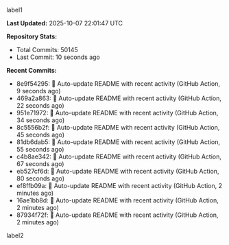 
label1 
<!-- ACTIVITY_START -->
**Last Updated:** 2025-10-07 22:01:47 UTC

**Repository Stats:**
- Total Commits: 50145
- Last Commit: 10 seconds ago

**Recent Commits:**
- 8e9f54295: 🤖 Auto-update README with recent activity (GitHub Action, 9 seconds ago)
- 469a2a863: 🤖 Auto-update README with recent activity (GitHub Action, 22 seconds ago)
- 951e71972: 🤖 Auto-update README with recent activity (GitHub Action, 34 seconds ago)
- 8c5556b2f: 🤖 Auto-update README with recent activity (GitHub Action, 45 seconds ago)
- 81db6dab5: 🤖 Auto-update README with recent activity (GitHub Action, 55 seconds ago)
- c4b8ae342: 🤖 Auto-update README with recent activity (GitHub Action, 67 seconds ago)
- eb527cf6d: 🤖 Auto-update README with recent activity (GitHub Action, 80 seconds ago)
- ef8ffb09a: 🤖 Auto-update README with recent activity (GitHub Action, 2 minutes ago)
- 16ae1bb8d: 🤖 Auto-update README with recent activity (GitHub Action, 2 minutes ago)
- 87934f72f: 🤖 Auto-update README with recent activity (GitHub Action, 2 minutes ago)
<!-- ACTIVITY_END -->

label2
